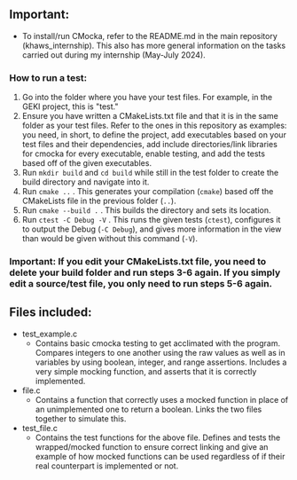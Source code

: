 ## Important:
- To install/run CMocka, refer to the README.md in the main repository (khaws_internship). This also has more general information on the tasks carried out during my internship (May-July 2024).

### How to run a test:
1. Go into the folder where you have your test files. For example, in the GEKI project, this is "test."
2. Ensure you have written a CMakeLists.txt file and that it is in the same folder as your test files. Refer to the ones in this repository as examples: you need, in short, to define the project, add executables based on your test files and their dependencies, add include directories/link libraries for cmocka for every executable, enable testing, and add the tests based off of the given executables.
3. Run ``mkdir build`` and ``cd build`` while still in the test folder to create the build directory and navigate into it.
4. Run ``cmake ..``  . This generates your compilation (`cmake`) based off the CMakeLists file in the previous folder (`..`).
5. Run ``cmake --build .``  . This builds the directory and sets its location.
6. Run ``ctest -C Debug -V``  . This runs the given tests (`ctest`), configures it to output the Debug (`-C Debug`), and gives more information in the view than would be given without this command (`-V`).

### Important: If you edit your CMakeLists.txt file, you need to delete your build folder and run steps 3-6 again. If you simply edit a source/test file, you only need to run steps 5-6 again.

## Files included:
- test_example.c
  - Contains basic cmocka testing to get acclimated with the program. Compares integers to one another using the raw values as well as in variables by using boolean, integer, and range assertions. Includes a very simple mocking function, and asserts that it is correctly implemented.
- file.c
  - Contains a function that correctly uses a mocked function in place of an unimplemented one to return a boolean. Links the two files together to simulate this.
- test_file.c
  - Contains the test functions for the above file. Defines and tests the wrapped/mocked function to ensure correct linking and give an example of how mocked functions can be used regardless of if their real counterpart is implemented or not.
